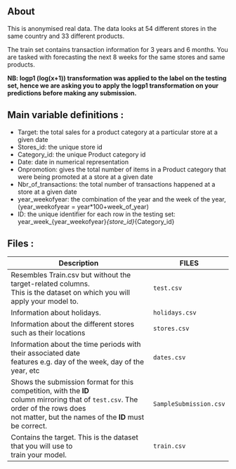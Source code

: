 ## About

This is anonymised real data. The data looks at 54 different stores in the same country and 33 different products.

The train set contains transaction information for 3 years and 6 months. You are tasked with forecasting the next 8 weeks for the same stores and same products.


**NB: logp1 (log(x+1)) transformation was applied to the label on the testing set, hence we are asking you to apply the logp1 transformation on your predictions before making any submission.**

## Main variable definitions :

   * Target: the total sales for a product category at a particular store at a given date
   * Stores_id: the unique store id
   * Category_id: the unique Product category id
   * Date: date in numerical representation
   * Onpromotion: gives the total number of items in a Product category that were being promoted at a store at a given date
   * Nbr_of_transactions: the total number of transactions happened at a store at a given date
   * year_weekofyear: the combination of the year and the week of the year, (year_weekofyear = year*100+week_of_year)
   * ID: the unique identifier for each row in the testing set: year_week_{year_weekofyear}_{store_id}_{Category_id}

## Files :
<div align="center">
    
| **Description**  | **FILES** |
| ------------- | ------------- |
| Resembles Train.csv but without the target-related columns. <br> This is the dataset on which you will apply your model to.  | `test.csv`  |
| Information about holidays.  | `holidays.csv`  |
| Information about the different stores such as their locations | `stores.csv` |
| Information about the time periods with their associated date <br>features e.g. day of the week, day of the year, etc | `dates.csv` |
| Shows the submission format for this competition, with the **ID** <br> column mirroring that of `test.csv`. The order of the rows does<br> not matter, but the names of the **ID** must be correct. | `SampleSubmission.csv` |
| Contains the target. This is the dataset that you will use to <br>train your model. | `train.csv` |
</div>

